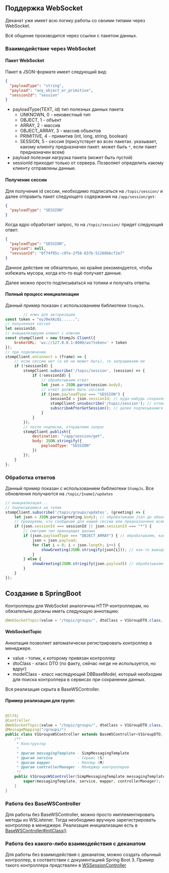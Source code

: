 ## Поддержка WebSocket

Деканат уже имеет всю логику работы со своими типами через WebSocket.

Всё общение производится через ссылки с пакетом данных.

### Взаимодействие через WebSocket

#### Пакет WebSocket

Пакет в JSON-формате имеет следующий вид:

```json
{
  "payloadType": "string",
  "payload": "any_object_or_primitive",
  "sessionId": "session"
}
```

- payloadType(TEXT, id)
  тип полезных данных пакета
    - UNKNOWN, 0 - неизвестный тип
    - OBJECT, 1 - объект
    - ARRAY, 2 - массив
    - OBJECT_ARRAY, 3 - массив объектов
    - PRIMITIVE, 4 - примитив (int, long, string, boolean)
    - SESSION, 5 - сессия (присутствует во всех пакетах. указывает, какому клиенту предназначен пакет. может быть `*`,
      если пакет предназначен всем)
- payload
  полезная нагрузка пакета (может быть пустой)
- sessionId
  приходит только от сервера. Позволяет определить какому клиенту отправлены данные.

#### Получение сессии

Для получения id сессии, необходимо подписаться на `/topic/session/` и далее отправить пакет следующего содержания на
`/app/session/get`:

```json
{
  "payloadType": "SESSION"
}
```

Когда ядро обработает запрос, то на `/topic/session/` придет следующий ответ:

```json
{
  "payloadType": "SESSION",
  "payload": null,
  "sessionId": "8f74f95c-c9fe-2f58-837b-51268b6cf2e7"
}
```

Данное действие не обязательно, но крайне рекомендуется, чтобы избежать мусора, когда кто-то ещё получает данные.

Далее можно просто подписываться на топики и получать ответы.

#### Полный процесс инициализации

Данный пример показан с использованием библиотеки `StompJs`.

```js
        // ключ для авторизации
const token = "eyJ0eXAiOi......";
// полученная сессия
let sessionId;
// инициализируем клиент с ключом
const stompClient = new StompJs.Client({
    brokerURL: 'ws://127.0.0.1:8080/ws?token=' + token
});
// при подключении
stompClient.onConnect = (frame) => {
    // если сессии нет (а её не может быть), то запрашиваем её
    if (!sessionId) {
        stompClient.subscribe('/topic/session', (session) => {
            if (!sessionId) {
                // обрабатываем ответ
                let json = JSON.parse(session.body);
                // ответ должен быть сессией
                if (json.payloadType === "SESSION") {
                    sessionId = json.sessionId; // куда-нибудь сохраняем сессию 
                    stompClient.unsubscribe('/topic/session'); // отписываемся, чтобы не получать лишние данные
                    subscribeAfterGotSession(); // далее подписываемся на остальные топики
                }
            }
        });
        // после подписки, отправляем запрос
        stompClient.publish({
            destination: "/app/session/get",
            body: JSON.stringify({
                payloadType: "SESSION"
            })
        });
    }
};
```

### Обработка ответов

Данный пример показан с использованием библиотеки `StompJs`.
Все обновления получаются на `/topic/{name}/updates`

```js
// инициализация...
// подписываемся на топик
stompClient.subscribe('/topic/groups/updates', (greeting) => {
    let json = JSON.parse(greeting.body); // обрабатываем Json до объекта
    // проверяем, что сообщение для нашей сессии или предназначено всем
    if (json.sessionId === sessionId || json.sessionId === "*") {
        // смотрим тип приходящих данных
        if (json.payloadType === "OBJECT_ARRAY") { // обрабатываем, как массив
            json = json.payload;
            for (let i = 0; i < json.length; i++) {
                showGreeting(JSON.stringify(json[i])); // как-то выводим
            }
        } else {
            showGreeting(JSON.stringify(json.payload)) // обрабатываем как-то иначе
        }
    }
});

```

## Создание в SpringBoot

Контроллеры для WebSocket аналогичны HTTP-контроллерам, но обязательно должны иметь следующую аннотацию:

```java
@WebSocketTopic(value = "/topic/groups/", dtoClass = V1GroupDTO.class, modelClass = GroupModel.class)
```

#### WebSocketTopic

Аннотация позволяет автоматически регистрировать контроллер в менеджере.

- value - топик, к которому привязан контроллер
- dtoClass - класс DTO (по факту, сейчас нигде не используется, но вдруг)
- modelClass - класс наследующий DBBaseModel, который необходим для поиска контроллера в сервисах при сохранении данных.

Вся реализация скрыта в BaseWSController.

#### Пример реализации для групп:

```java

@Slf4j
@Controller
@WebSocketTopic(value = "/topic/groups/", dtoClass = V1GroupDTO.class, modelClass = GroupModel.class)
@MessageMapping("/groups/")
public class V1GroupsWSController extends BaseWSController<V1GroupDTO, GroupModel, V1GroupMapper, GroupModelRepository, GroupService> {
    /**
     * Конструктор
     *
     * @param messagingTemplate - SimpMessagingTemplate
     * @param service           - Сервис (S)
     * @param mapper            - Маппер (M)
     * @param controllerManager - Менеджер контроллеров
     */
    public V1GroupsWSController(SimpMessagingTemplate messagingTemplate, GroupService service, V1GroupMapper mapper, WSControllerManager controllerManager) {
        super(messagingTemplate, service, mapper, controllerManager);
    }
}
```

### Работа без BaseWSController

Для работы без BaseWSController, можно просто имплементировать методы из WSListener.
Тогда необходимо вручную зарегистрировать контроллер в менеджере.
Реализация инициализации есть
в [BaseWSController#initClass()](https://github.com/yamaxila/Dean-backend/tree/dev/core/src/main/java/by/vstu/dean/core/websocket/controllers/BaseWSController.java)

### Работа без какого-либо взаимодействия с деканатом

Для работы без взаимодействия с деканатом, можно создать обычный контроллер, в соответствии с документацией Spring Boot
3.
Пример такого контроллера предствален
в [WSSessionController](https://github.com/yamaxila/Dean-backend/tree/dev/core/src/main/java/by/vstu/dean/core/websocket/controllers/WSSessionController.java)


